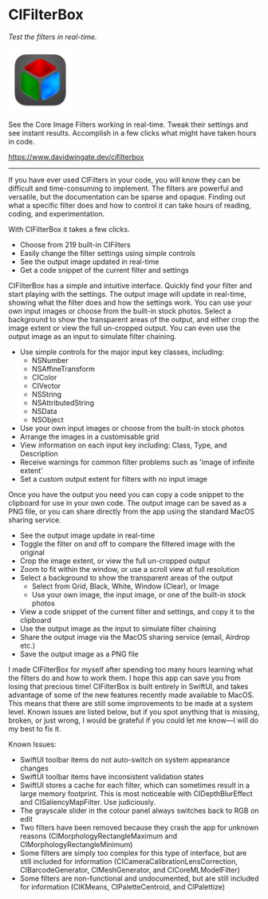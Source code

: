 # CIFilterBox

*Test the filters in real-time.*

![ReadingBar Icon](https://github.com/DavidWingate/CIFilterBox/raw/main/icon_128x128.png)

See the Core Image Filters working in real-time. Tweak their settings and see instant results. Accomplish in a few clicks what might have taken hours in code.

https://www.davidwingate.dev/cifilterbox

---

If you have ever used CIFilters in your code, you will know they can be difficult and time-consuming to implement. The filters are powerful and versatile, but the documentation can be sparse and opaque. Finding out what a specific filter does and how to control it can take hours of reading, coding, and experimentation.

With CIFilterBox it takes a few clicks.

- Choose from 219 built-in CIFilters
- Easily change the filter settings using simple controls
- See the output image updated in real-time
- Get a code snippet of the current filter and settings

CIFilterBox has a simple and intuitive interface. Quickly find your filter and start playing with the settings. The output image will update in real-time, showing what the filter does and how the settings work. You can use your own input images or choose from the built-in stock photos. Select a background to show the transparent areas of the output, and either crop the image extent or view the full un-cropped output. You can even use the output image as an input to simulate filter chaining.

- Use simple controls for the major input key classes, including:
  - NSNumber
  - NSAffineTransform
  - CIColor
  - CIVector
  - NSString
  - NSAttributedString
  - NSData
  - NSObject
- Use your own input images or choose from the built-in stock photos
- Arrange the images in a customisable grid
- View information on each input key including: Class, Type, and Description
- Receive warnings for common filter problems such as 'image of infinite extent'
- Set a custom output extent for filters with no input image

Once you have the output you need you can copy a code snippet to the clipboard for use in your own code. The output image can be saved as a PNG file, or you can share directly from the app using the standard MacOS sharing service.

- See the output image update in real-time
- Toggle the filter on and off to compare the filtered image with the original
- Crop the image extent, or view the full un-cropped output
- Zoom to fit within the window, or use a scroll view at full resolution
- Select a background to show the transparent areas of the output
  - Select from Grid, Black, White, Window (Clear), or Image
  - Use your own image, the input image, or one of the built-in stock photos
- View a code snippet of the current filter and settings, and copy it to the clipboard
- Use the output image as the input to simulate filter chaining
- Share the output image via the MacOS sharing service (email, Airdrop etc.)
- Save the output image as a PNG file

I made CIFilterBox for myself after spending too many hours learning what the filters do and how to work them. I hope this app can save you from losing that precious time! CIFilterBox is built entirely in SwiftUI, and takes advantage of some of the new features recently made available to MacOS. This means that there are still some improvements to be made at a system level. Known issues are listed below, but if you spot anything that is missing, broken, or just wrong, I would be grateful if you could let me know—I will do my best to fix it.

Known Issues:

- SwiftUI toolbar items do not auto-switch on system appearance changes
- SwiftUI toolbar items have inconsistent validation states
- SwiftUI stores a cache for each filter, which can sometimes result in a large memory footprint. This is most noticeable with CIDepthBlurEffect and CISaliencyMapFilter. Use judiciously.
- The grayscale slider in the colour panel always switches back to RGB on edit
- Two filters have been removed because they crash the app for unknown reasons (CIMorphologyRectangleMaximum and CIMorphologyRectangleMinimum)
- Some filters are simply too complex for this type of interface, but are still included for information (CICameraCalibrationLensCorrection, CIBarcodeGenerator, CIMeshGenerator, and CICoreMLModelFilter)
- Some filters are non-functional and undocumented, but are still included for information (CIKMeans, CIPaletteCentroid, and CIPalettize)
